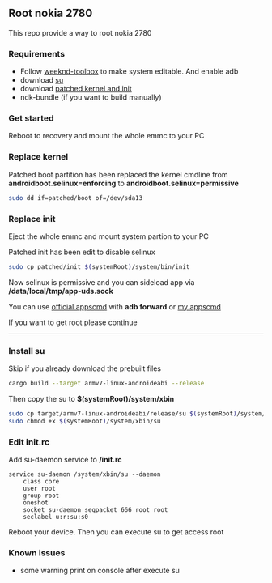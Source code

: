 ## Root nokia 2780

This repo provide a way to root nokia 2780

### Requirements

- Follow [weeknd-toolbox](https://git.abscue.de/affe_null/weeknd-toolbox/) to make system editable. And enable adb
- download [su](https://github.com/gogogoghost/root-nokia2780/releases)
- download [patched kernel and init](https://github.com/gogogoghost/root-nokia2780/releases/tag/0.0.1)
- ndk-bundle (if you want to build manually)

### Get started

Reboot to recovery and mount the whole emmc to your PC

### Replace kernel

Patched boot partition has been replaced the kernel cmdline from **androidboot.selinux=enforcing** to **androidboot.selinux=permissive**

```bash
sudo dd if=patched/boot of=/dev/sda13
```

### Replace init

Eject the whole emmc and mount system partion to your PC

Patched init has been edit to disable selinux

```bash
sudo cp patched/init $(systemRoot)/system/bin/init
```

Now selinux is permissive and you can sideload app via **/data/local/tmp/app-uds.sock**
 
You can use [official appscmd](https://github.com/kaiostech/appscmd) with **adb forward** or [my appscmd](https://github.com/gogogoghost/appscmd)

If you want to get root please continue

---

### Install su

Skip if you already download the prebuilt files

```bash
cargo build --target armv7-linux-androideabi --release
```

Then copy the su to **$(systemRoot)/system/xbin**

```bash
sudo cp target/armv7-linux-androideabi/release/su $(systemRoot)/system/xbin/su
sudo chmod +x $(systemRoot)/system/xbin/su
```

### Edit init.rc

Add su-daemon service to **/init.rc**

```text
service su-daemon /system/xbin/su --daemon
    class core
    user root
    group root
    oneshot
    socket su-daemon seqpacket 666 root root
    seclabel u:r:su:s0
```

Reboot your device. Then you can execute su to get access root

### Known issues

- some warning print on console after execute su